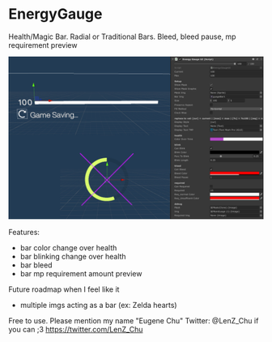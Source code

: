 # EnergyGauge
Health/Magic Bar. Radial or Traditional Bars. Bleed, bleed pause, mp requirement preview

![alt text](https://raw.githubusercontent.com/shadowlenz/EnergyGauge/master/preview.png)

Features:
- bar color change over health
- bar blinking change over health
- bar bleed
- bar mp requirement amount preview

Future roadmap when I feel like it
- multiple imgs acting as a bar (ex: Zelda hearts)

Free to use. Please mention my name "Eugene Chu" Twitter: @LenZ_Chu if you can ;3
https://twitter.com/LenZ_Chu

